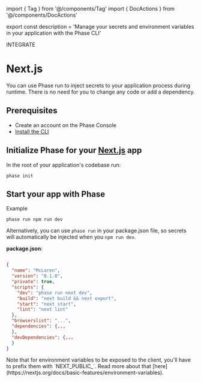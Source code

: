 import { Tag } from '@/components/Tag'
import { DocActions } from '@/components/DocActions'

export const description =
  'Manage your secrets and environment variables in your application with the Phase CLI'

<Tag variant="small">INTEGRATE</Tag>

# Next.js

You can use Phase run to inject secrets to your application process during runtime. There is no need for you to change any code or add a dependency.

<DocActions /> 

## Prerequisites

- Create an account on the Phase Console
- [Install the CLI](/cli/install)

## Initialize Phase for your [Next.js](https://nextjs.org) app

In the root of your application's codebase run:

```fish
phase init
```

## Start your app with Phase

Example

```fish
phase run npm run dev
```

Alternatively, you can use `phase run` in your package.json file, so secrets will automatically be injected when you `npm run dev`.

**package.json**:

```json

{
  "name": "McLaren",
  "version": "0.1.0",
  "private": true,
  "scripts": {
    "dev": "phase run next dev",
    "build": "next build && next export",
    "start": "next start",
    "lint": "next lint"
  },
  "browserslist": "...",
  "dependencies": {...
  },
  "devDependencies": {...
  }
}
```

<Note>
  Note that for environment variables to be exposed to the client, you'll have
  to prefix them with `NEXT_PUBLIC_`. Read more about that
  [here](https://nextjs.org/docs/basic-features/environment-variables).
</Note>
